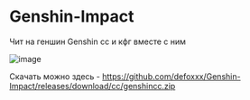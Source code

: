 # Genshin-Impact


Чит на геншин Genshin cc и кфг вместе с ним

![image](https://user-images.githubusercontent.com/53594431/198863303-ef446102-fd89-45a5-bb48-8640e0089a44.png)




Скачать можно здесь - https://github.com/defoxxx/Genshin-Impact/releases/download/cc/genshincc.zip
